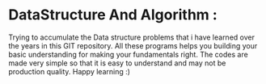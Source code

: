 DataStructure And Algorithm :
=============================

Trying to accumulate the Data structure problems that i have learned over the years in this GIT repository. All these programs helps you building your basic understanding for making your fundamentals right. The codes are made very simple so that it is easy to understand and may not be production quality. Happy learning :)
